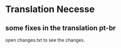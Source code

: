 # Translation Necesse

**some fixes in the translation pt-br**
---
 open changes.txt to see the changes.
